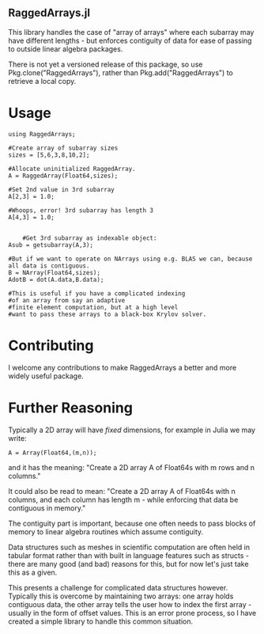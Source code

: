 RaggedArrays.jl
-----------
This library handles the case of "array of arrays" where each subarray may have different lengths - but enforces
contiguity of data for ease of passing to outside linear algebra packages.

There is not yet a versioned release of this package, so
use Pkg.clone("RaggedArrays"), rather than Pkg.add("RaggedArrays") 
to retrieve a local copy.

Usage
======

    using RaggedArrays;

    #Create array of subarray sizes
    sizes = [5,6,3,8,10,2];

    #Allocate uninitialized RaggedArray.
    A = RaggedArray(Float64,sizes);

    #Set 2nd value in 3rd subarray
    A[2,3] = 1.0;

    #Whoops, error! 3rd subarray has length 3
    A[4,3] = 1.0;


		#Get 3rd subarray as indexable object:
    Asub = getsubarray(A,3);

    #But if we want to operate on NArrays using e.g. BLAS we can, because all data is contiguous.
    B = NArray(Float64,sizes);
    AdotB = dot(A.data,B.data);

    #This is useful if you have a complicated indexing 
    #of an array from say an adaptive
    #finite element computation, but at a high level 
    #want to pass these arrays to a black-box Krylov solver.
    
    



Contributing
=======

I welcome any contributions to make RaggedArrays a better
and more widely useful package. 



Further Reasoning
=====


Typically a 2D array will have *fixed* dimensions, for example in Julia we may write:

    A = Array(Float64,(m,n));


and it has the meaning: "Create a 2D array A of Float64s with m rows and n columns."

It could also be read to mean: 
"Create a 2D array A of Float64s with n columns, and each column has length m - while enforcing that data be contiguous
in memory."

The contiguity part is important, because one often needs to pass blocks of memory to linear algebra routines which
assume contiguity.


Data structures such as meshes in scientific computation are often held in tabular format rather than with 
built in language features such as structs - there are many good (and bad) reasons for this, but for now
let's just take this as a given. 

This presents a challenge for complicated data structures however. Typically this is overcome by maintaining
two arrays: one array holds contiguous data, the other array tells the user how to index the first array - usually
in the form of offset values. This is an error prone process, so I have created a simple library to handle this common
situation.
